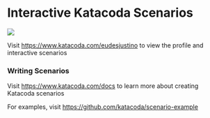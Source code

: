 # Interactive Katacoda Scenarios

[![](http://shields.katacoda.com/katacoda/eudesjustino/count.svg)](https://www.katacoda.com/eudesjustino "Get your profile on Katacoda.com")

Visit https://www.katacoda.com/eudesjustino to view the profile and interactive scenarios

### Writing Scenarios
Visit https://www.katacoda.com/docs to learn more about creating Katacoda scenarios

For examples, visit https://github.com/katacoda/scenario-example
